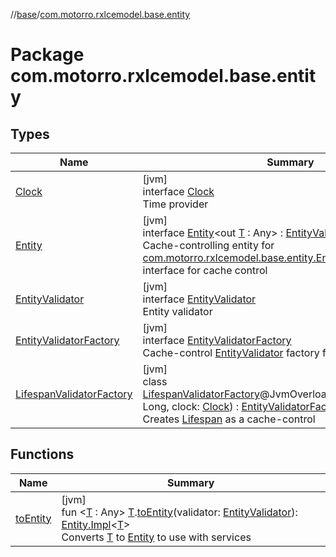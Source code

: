 //[base](../../index.md)/[com.motorro.rxlcemodel.base.entity](index.md)

# Package com.motorro.rxlcemodel.base.entity

## Types

| Name | Summary |
|---|---|
| [Clock](-clock/index.md) | [jvm]<br>interface [Clock](-clock/index.md)<br>Time provider |
| [Entity](-entity/index.md) | [jvm]<br>interface [Entity](-entity/index.md)&lt;out [T](-entity/index.md) : Any&gt; : [EntityValidator](-entity-validator/index.md)<br>Cache-controlling entity for [com.motorro.rxlcemodel.base.entity.Entity](-entity/index.md) implement this interface for cache control |
| [EntityValidator](-entity-validator/index.md) | [jvm]<br>interface [EntityValidator](-entity-validator/index.md)<br>Entity validator |
| [EntityValidatorFactory](-entity-validator-factory/index.md) | [jvm]<br>interface [EntityValidatorFactory](-entity-validator-factory/index.md)<br>Cache-control [EntityValidator](-entity-validator/index.md) factory for operations |
| [LifespanValidatorFactory](-lifespan-validator-factory/index.md) | [jvm]<br>class [LifespanValidatorFactory](-lifespan-validator-factory/index.md)@JvmOverloadsconstructor(cacheTtl: Long, clock: [Clock](-clock/index.md)) : [EntityValidatorFactory](-entity-validator-factory/index.md)<br>Creates [Lifespan](-entity-validator/-lifespan/index.md) as a cache-control |

## Functions

| Name | Summary |
|---|---|
| [toEntity](to-entity.md) | [jvm]<br>fun &lt;[T](to-entity.md) : Any&gt; [T](to-entity.md).[toEntity](to-entity.md)(validator: [EntityValidator](-entity-validator/index.md)): [Entity.Impl](-entity/-impl/index.md)&lt;[T](to-entity.md)&gt;<br>Converts [T](to-entity.md) to [Entity](-entity/index.md) to use with services |
